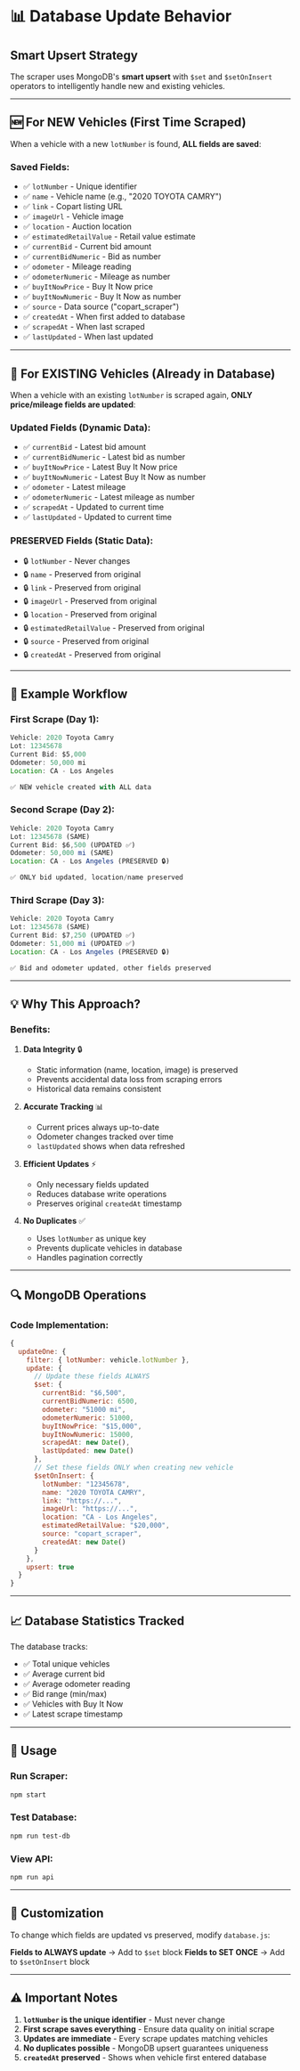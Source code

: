 # 📊 Database Update Behavior

## Smart Upsert Strategy

The scraper uses MongoDB's **smart upsert** with `$set` and `$setOnInsert` operators to intelligently handle new and existing vehicles.

---

## 🆕 For NEW Vehicles (First Time Scraped)

When a vehicle with a new `lotNumber` is found, **ALL fields are saved**:

### Saved Fields:
- ✅ `lotNumber` - Unique identifier
- ✅ `name` - Vehicle name (e.g., "2020 TOYOTA CAMRY")
- ✅ `link` - Copart listing URL
- ✅ `imageUrl` - Vehicle image
- ✅ `location` - Auction location
- ✅ `estimatedRetailValue` - Retail value estimate
- ✅ `currentBid` - Current bid amount
- ✅ `currentBidNumeric` - Bid as number
- ✅ `odometer` - Mileage reading
- ✅ `odometerNumeric` - Mileage as number
- ✅ `buyItNowPrice` - Buy It Now price
- ✅ `buyItNowNumeric` - Buy It Now as number
- ✅ `source` - Data source ("copart_scraper")
- ✅ `createdAt` - When first added to database
- ✅ `scrapedAt` - When last scraped
- ✅ `lastUpdated` - When last updated

---

## 🔄 For EXISTING Vehicles (Already in Database)

When a vehicle with an existing `lotNumber` is scraped again, **ONLY price/mileage fields are updated**:

### Updated Fields (Dynamic Data):
- ✅ `currentBid` - Latest bid amount
- ✅ `currentBidNumeric` - Latest bid as number
- ✅ `buyItNowPrice` - Latest Buy It Now price
- ✅ `buyItNowNumeric` - Latest Buy It Now as number
- ✅ `odometer` - Latest mileage
- ✅ `odometerNumeric` - Latest mileage as number
- ✅ `scrapedAt` - Updated to current time
- ✅ `lastUpdated` - Updated to current time

### PRESERVED Fields (Static Data):
- 🔒 `lotNumber` - Never changes
- 🔒 `name` - Preserved from original
- 🔒 `link` - Preserved from original
- 🔒 `imageUrl` - Preserved from original
- 🔒 `location` - Preserved from original
- 🔒 `estimatedRetailValue` - Preserved from original
- 🔒 `source` - Preserved from original
- 🔒 `createdAt` - Preserved from original

---

## 📝 Example Workflow

### First Scrape (Day 1):
```javascript
Vehicle: 2020 Toyota Camry
Lot: 12345678
Current Bid: $5,000
Odometer: 50,000 mi
Location: CA - Los Angeles

✅ NEW vehicle created with ALL data
```

### Second Scrape (Day 2):
```javascript
Vehicle: 2020 Toyota Camry
Lot: 12345678 (SAME)
Current Bid: $6,500 (UPDATED ✅)
Odometer: 50,000 mi (SAME)
Location: CA - Los Angeles (PRESERVED 🔒)

✅ ONLY bid updated, location/name preserved
```

### Third Scrape (Day 3):
```javascript
Vehicle: 2020 Toyota Camry
Lot: 12345678 (SAME)
Current Bid: $7,250 (UPDATED ✅)
Odometer: 51,000 mi (UPDATED ✅)
Location: CA - Los Angeles (PRESERVED 🔒)

✅ Bid and odometer updated, other fields preserved
```

---

## 💡 Why This Approach?

### Benefits:

1. **Data Integrity** 🔒
   - Static information (name, location, image) is preserved
   - Prevents accidental data loss from scraping errors
   - Historical data remains consistent

2. **Accurate Tracking** 📊
   - Current prices always up-to-date
   - Odometer changes tracked over time
   - `lastUpdated` shows when data refreshed

3. **Efficient Updates** ⚡
   - Only necessary fields updated
   - Reduces database write operations
   - Preserves original `createdAt` timestamp

4. **No Duplicates** ✅
   - Uses `lotNumber` as unique key
   - Prevents duplicate vehicles in database
   - Handles pagination correctly

---

## 🔍 MongoDB Operations

### Code Implementation:

```javascript
{
  updateOne: {
    filter: { lotNumber: vehicle.lotNumber },
    update: {
      // Update these fields ALWAYS
      $set: {
        currentBid: "$6,500",
        currentBidNumeric: 6500,
        odometer: "51000 mi",
        odometerNumeric: 51000,
        buyItNowPrice: "$15,000",
        buyItNowNumeric: 15000,
        scrapedAt: new Date(),
        lastUpdated: new Date()
      },
      // Set these fields ONLY when creating new vehicle
      $setOnInsert: {
        lotNumber: "12345678",
        name: "2020 TOYOTA CAMRY",
        link: "https://...",
        imageUrl: "https://...",
        location: "CA - Los Angeles",
        estimatedRetailValue: "$20,000",
        source: "copart_scraper",
        createdAt: new Date()
      }
    },
    upsert: true
  }
}
```

---

## 📈 Database Statistics Tracked

The database tracks:
- ✅ Total unique vehicles
- ✅ Average current bid
- ✅ Average odometer reading
- ✅ Bid range (min/max)
- ✅ Vehicles with Buy It Now
- ✅ Latest scrape timestamp

---

## 🚀 Usage

### Run Scraper:
```bash
npm start
```

### Test Database:
```bash
npm run test-db
```

### View API:
```bash
npm run api
```

---

## 🔧 Customization

To change which fields are updated vs preserved, modify `database.js`:

**Fields to ALWAYS update** → Add to `$set` block
**Fields to SET ONCE** → Add to `$setOnInsert` block

---

## ⚠️ Important Notes

1. **`lotNumber` is the unique identifier** - Must never change
2. **First scrape saves everything** - Ensure data quality on initial scrape
3. **Updates are immediate** - Every scrape updates matching vehicles
4. **No duplicates possible** - MongoDB upsert guarantees uniqueness
5. **`createdAt` preserved** - Shows when vehicle first entered database
